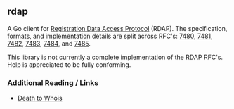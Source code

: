 ## rdap

A Go client for [Registration Data Access Protocol](https://about.rdap.org/) (RDAP). The specification, formats, and implementation details are split across RFC's: [7480](https://tools.ietf.org/html/rfc/7480), [7481](https://tools.ietf.org/html/rfc/7481), [7482](https://tools.ietf.org/html/rfc/7482), [7483](https://tools.ietf.org/html/rfc/7483), [7484](https://tools.ietf.org/html/rfc/7484), and [7485](https://tools.ietf.org/html/rfc/7485).

This library is not currently a complete implementation of the RDAP RFC's. Help is appreciated to be fully conforming.


### Additional Reading / Links

- [Death to Whois](https://www.youtube.com/watch?v=R_7RZFb6oJ0)
